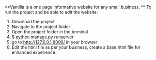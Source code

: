 **Vantilla is a one page informative website for any small business. 
**
To run the project and be able to edit the website: 
1. Download the project
2. Navigate to the project folder
3. Open the project folder in the terminal
4. $ python manage.py runserver
5. go to http://127.0.0.1:8000/ in your browser 
6. Edit the html file as per your business, create a base.html file for enhanced experience. 
